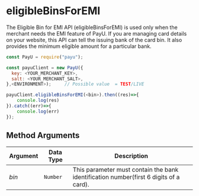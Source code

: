 eligibleBinsForEMI
========================

The Eligible Bin for EMI API (eligibleBinsForEMI) is used only when the merchant needs the EMI feature of PayU. If you are managing card details on your website, this API can tell the issuing bank of the card bin. It also provides the minimum eligible amount for a particular bank.

```javascript
const PayU = require("payu");

const payuClient = new PayU({
  key: <YOUR_MERCHANT_KEY>,
  salt: <YOUR_MERCHANT_SALT>,
},<ENVIRONMENT>);     // Possible value  = TEST/LIVE

payuClient.eligibleBinsForEMI(<bin>).then((res)=>{
    console.log(res)
}).catch((err)=>{
    console.log(err)
});
```

## Method Arguments


Argument | Data Type |  Description
------------ | ------------- | -------------
*bin* | ```Number``` | This parameter must contain the bank identification number(first 6 digits of a card).